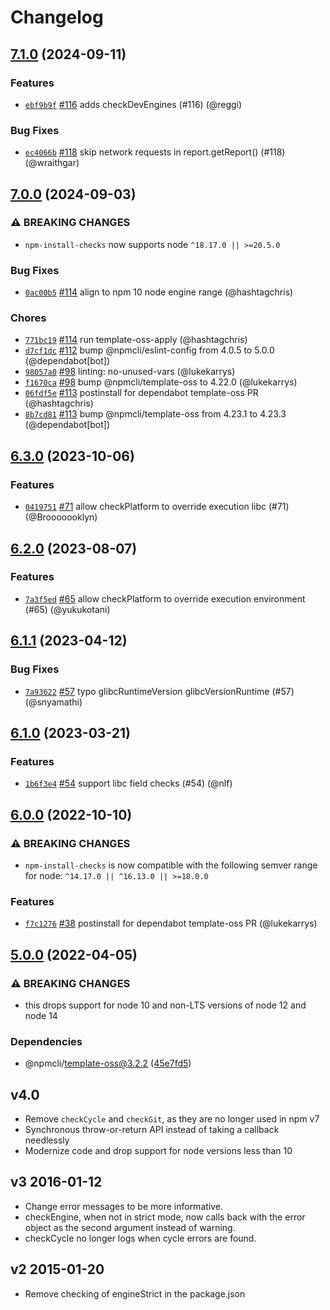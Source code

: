 # Changelog

## [7.1.0](https://github.com/npm/npm-install-checks/compare/v7.0.0...v7.1.0) (2024-09-11)
### Features
* [`ebf9b9f`](https://github.com/npm/npm-install-checks/commit/ebf9b9f4c08035d8e2c41cd9bc3302cd8bdc9184) [#116](https://github.com/npm/npm-install-checks/pull/116) adds checkDevEngines (#116) (@reggi)
### Bug Fixes
* [`ec4066b`](https://github.com/npm/npm-install-checks/commit/ec4066b768075cc84270d9ee7c0a76b011f1555a) [#118](https://github.com/npm/npm-install-checks/pull/118) skip network requests in report.getReport() (#118) (@wraithgar)

## [7.0.0](https://github.com/npm/npm-install-checks/compare/v6.3.0...v7.0.0) (2024-09-03)
### ⚠️ BREAKING CHANGES
* `npm-install-checks` now supports node `^18.17.0 || >=20.5.0`
### Bug Fixes
* [`0ac00b5`](https://github.com/npm/npm-install-checks/commit/0ac00b53862de606e7163d8ca2b8d4dda8476a89) [#114](https://github.com/npm/npm-install-checks/pull/114) align to npm 10 node engine range (@hashtagchris)
### Chores
* [`771bc19`](https://github.com/npm/npm-install-checks/commit/771bc19142bc83639810a157e9dfe9ca83caab77) [#114](https://github.com/npm/npm-install-checks/pull/114) run template-oss-apply (@hashtagchris)
* [`d7cf1dc`](https://github.com/npm/npm-install-checks/commit/d7cf1dcf963aec10a75a8af31894038bd8afba24) [#112](https://github.com/npm/npm-install-checks/pull/112) bump @npmcli/eslint-config from 4.0.5 to 5.0.0 (@dependabot[bot])
* [`98057a0`](https://github.com/npm/npm-install-checks/commit/98057a03bbb985741a512e9161690ea22a1c62e5) [#98](https://github.com/npm/npm-install-checks/pull/98) linting: no-unused-vars (@lukekarrys)
* [`f1670ca`](https://github.com/npm/npm-install-checks/commit/f1670ca26af7823224c8bed36eb321a98206a5d5) [#98](https://github.com/npm/npm-install-checks/pull/98) bump @npmcli/template-oss to 4.22.0 (@lukekarrys)
* [`06fdf5e`](https://github.com/npm/npm-install-checks/commit/06fdf5e89cfabe38af510bb6f929f1756826e706) [#113](https://github.com/npm/npm-install-checks/pull/113) postinstall for dependabot template-oss PR (@hashtagchris)
* [`8b7cd81`](https://github.com/npm/npm-install-checks/commit/8b7cd81b9ad0168a81d294aad501e5c203626782) [#113](https://github.com/npm/npm-install-checks/pull/113) bump @npmcli/template-oss from 4.23.1 to 4.23.3 (@dependabot[bot])

## [6.3.0](https://github.com/npm/npm-install-checks/compare/v6.2.0...v6.3.0) (2023-10-06)

### Features

* [`0419751`](https://github.com/npm/npm-install-checks/commit/04197512179c508abb55fa528d293ee669c19b91) [#71](https://github.com/npm/npm-install-checks/pull/71) allow checkPlatform to override execution libc (#71) (@Brooooooklyn)

## [6.2.0](https://github.com/npm/npm-install-checks/compare/v6.1.1...v6.2.0) (2023-08-07)

### Features

* [`7a3f5ed`](https://github.com/npm/npm-install-checks/commit/7a3f5ed9ea21d99915e5d30f9d4eba01ac8af319) [#65](https://github.com/npm/npm-install-checks/pull/65) allow checkPlatform to override execution environment (#65) (@yukukotani)

## [6.1.1](https://github.com/npm/npm-install-checks/compare/v6.1.0...v6.1.1) (2023-04-12)

### Bug Fixes

* [`7a93622`](https://github.com/npm/npm-install-checks/commit/7a936221e4bd9db38b5be2746b514cceff3574f6) [#57](https://github.com/npm/npm-install-checks/pull/57) typo glibcRuntimeVersion glibcVersionRuntime (#57) (@snyamathi)

## [6.1.0](https://github.com/npm/npm-install-checks/compare/v6.0.0...v6.1.0) (2023-03-21)

### Features

* [`1b6f3e4`](https://github.com/npm/npm-install-checks/commit/1b6f3e48e2fa7dda70850a16726cd58be826baf7) [#54](https://github.com/npm/npm-install-checks/pull/54) support libc field checks (#54) (@nlf)

## [6.0.0](https://github.com/npm/npm-install-checks/compare/v5.0.0...v6.0.0) (2022-10-10)

### ⚠️ BREAKING CHANGES

* `npm-install-checks` is now compatible with the following semver range for node: `^14.17.0 || ^16.13.0 || >=18.0.0`

### Features

* [`f7c1276`](https://github.com/npm/npm-install-checks/commit/f7c12765c0d2c4066af38819ada408ef71ed9bd4) [#38](https://github.com/npm/npm-install-checks/pull/38) postinstall for dependabot template-oss PR (@lukekarrys)

## [5.0.0](https://github.com/npm/npm-install-checks/compare/v4.0.0...v5.0.0) (2022-04-05)


### ⚠ BREAKING CHANGES

* this drops support for node 10 and non-LTS versions of node 12 and node 14

### Dependencies

* @npmcli/template-oss@3.2.2 ([45e7fd5](https://github.com/npm/npm-install-checks/commit/45e7fd5dee0c5137825c75acbc62eacc7d0c0d08))

## v4.0

* Remove `checkCycle` and `checkGit`, as they are no longer used in npm v7
* Synchronous throw-or-return API instead of taking a callback needlessly
* Modernize code and drop support for node versions less than 10

## v3 2016-01-12

* Change error messages to be more informative.
* checkEngine, when not in strict mode, now calls back with the error
  object as the second argument instead of warning.
* checkCycle no longer logs when cycle errors are found.

## v2 2015-01-20

* Remove checking of engineStrict in the package.json
